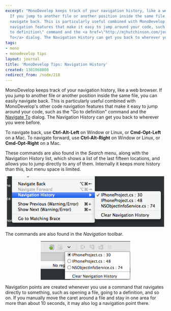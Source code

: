 ```yaml
---
excerpt: "MonoDevelop keeps track of your navigation history, like a web browser.
  If you jump to another file or another position inside the same file, you can easily
  navigate back. This is particularly useful combined with MonoDevelop's other code
  navigation features that make it easy to jump around your code, such as the \"Go
  to definition\" command and the <a href=\"http://mjhutchinson.com/journal/2011/02/monodevelop_tips_navigate_files_and_types\">Navigate
  To</a> dialog. The Navigation History can get you back to wherever you were before.\r\n\r\n"
tags:
- mono
- monodevelop tips
layout: journal
title: 'MonoDevelop Tips: Navigation History'
created: 1301068800
redirect_from: /node/218
---
```

MonoDevelop keeps track of your navigation history, like a web browser. If you jump to another file or another position inside the same file, you can easily navigate back. This is particularly useful combined with MonoDevelop's other code navigation features that make it easy to jump around your code, such as the "Go to definition" command and the <a href="/journal/2011/02/monodevelop_tips_navigate_files_and_types">Navigate To</a> dialog. The Navigation History can get you back to wherever you were before.

To navigate back, use <strong>Ctrl-Alt-Left</strong> on Window or Linux, or <strong>Cmd-Opt-Left</strong> on a Mac. To navigate forward, use <strong>Ctrl-Alt-Right</strong> on Window or Linux, or <strong>Cmd-Opt-Right</strong> on a Mac.

These commands are also found in the <em>Search</em> menu, along with the Navigation History list, which shows a list of the last fifteen locations, and allows you to jump directly to any of them. Internally it keeps more history than this, but menu space is limited.

<a href="/files/images/md-tips/nav-history-menu.png" rel="lightbox[md_tips_nav_history]" title="The Navigation History menu"><img src="/files/images/md-tips/t/nav-history-menu.png" alt="The Navigation History menu" style="max-width:98%; display:block;margin-left:auto;margin-right:auto;" /></a>

The commands are also found in the <em>Navigation</em> toolbar.

<a href="/files/images/md-tips/nav-history-toolbar.png" rel="lightbox[md_tips_nav_history]" title="The Navigation History toolbar"><img src="/files/images/md-tips/t/nav-history-toolbar.png" alt="The Navigation History toolbar" style="max-width:98%; display:block;margin-left:auto;margin-right:auto;" /></a>

Navigation points are created whenever you use a command that navigates directly to something, such as opening a file, going to a definition, and so on. If you manually move the caret around a file and stay in one area for more than about 10 seconds, it may also log a navigation point there.
